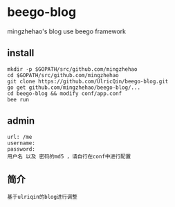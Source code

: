 beego-blog
==========

mingzhehao's blog use beego framework

## install

```
mkdir -p $GOPATH/src/github.com/mingzhehao
cd $GOPATH/src/github.com/mingzhehao
git clone https://github.com/UlricQin/beego-blog.git
go get github.com/mingzhehao/beego-blog/...
cd beego-blog && modify conf/app.conf
bee run
```

## admin 

```
url: /me
username: 
password: 
用户名 以及 密码的md5 ，请自行在conf中进行配置
```

## 简介
```
基于ulriqin的blog进行调整
```
